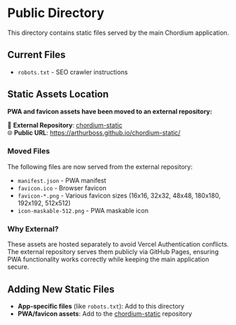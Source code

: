 # Public Directory

This directory contains static files served by the main Chordium application.

## Current Files

- `robots.txt` - SEO crawler instructions

## Static Assets Location

**PWA and favicon assets have been moved to an external repository:**

🔗 **External Repository**: [chordium-static](https://github.com/arthurboss/chordium-static)  
🌐 **Public URL**: https://arthurboss.github.io/chordium-static/

### Moved Files

The following files are now served from the external repository:

- `manifest.json` - PWA manifest
- `favicon.ico` - Browser favicon
- `favicon-*.png` - Various favicon sizes (16x16, 32x32, 48x48, 180x180, 192x192, 512x512)
- `icon-maskable-512.png` - PWA maskable icon

### Why External?

These assets are hosted separately to avoid Vercel Authentication conflicts. The external repository serves them publicly via GitHub Pages, ensuring PWA functionality works correctly while keeping the main application secure.

## Adding New Static Files

- **App-specific files** (like `robots.txt`): Add to this directory
- **PWA/favicon assets**: Add to the [chordium-static](https://github.com/arthurboss/chordium-static) repository


